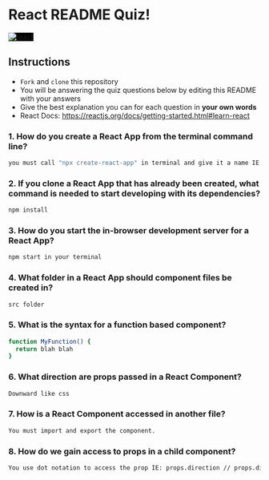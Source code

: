 # React README Quiz!

<div>
  <img alt="react" style="background-color: black" src="https://betabeers.com/static/uploads/blog/20170420_React_logo_wordmark.png" />
</div>

## Instructions

- `Fork` and `clone` this repository
- You will be answering the quiz questions below by editing this README with your answers
- Give the best explanation you can for each question in **your own words**
- React Docs: https://reactjs.org/docs/getting-started.html#learn-react

### 1. How do you create a React App from the terminal command line?

```sh
you must call "npx create-react-app" in terminal and give it a name IE: npx create-react-app my-app would make a react app called my-app
```

### 2. If you clone a React App that has already been created, what command is needed to start developing with its dependencies?

```sh
npm install
```

### 3. How do you start the in-browser development server for a React App?

```sh
npm start in your terminal
```

### 4. What folder in a React App should component files be created in?

```sh
src folder
```

### 5. What is the syntax for a function based component?

```sh
function MyFunction() {
  return blah blah
}
```

### 6. What direction are props passed in a React Component?

```sh
Downward like css
```

### 7. How is a React Component accessed in another file?

```sh
You must import and export the component.
```

### 8. How do we gain access to props in a child component?

```sh
You use dot notation to access the prop IE: props.direction // props.direction[0]
```
